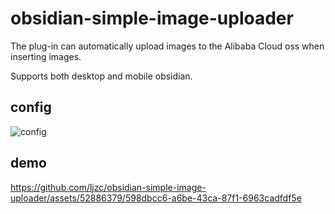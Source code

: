 # obsidian-simple-image-uploader

The plug-in can automatically upload images to the Alibaba Cloud oss when inserting images.

Supports both desktop and mobile obsidian.

## config

![config](https://github.com/ljzc/obsidian-simple-image-uploader/assets/52886379/ba8a7017-3e16-4f15-b9f2-cd124d2ed220)


## demo

https://github.com/ljzc/obsidian-simple-image-uploader/assets/52886379/598dbcc6-a6be-43ca-87f1-6963cadfdf5e


